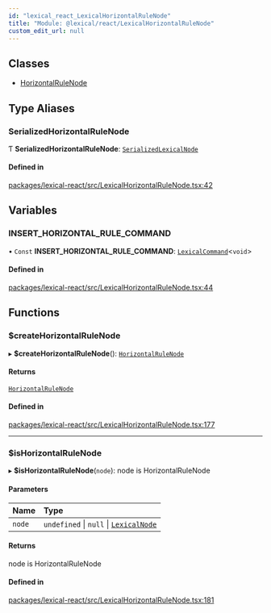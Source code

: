 ```yaml
---
id: "lexical_react_LexicalHorizontalRuleNode"
title: "Module: @lexical/react/LexicalHorizontalRuleNode"
custom_edit_url: null
---
```


## Classes

- [HorizontalRuleNode](../classes/lexical_react_LexicalHorizontalRuleNode.HorizontalRuleNode.md)

## Type Aliases

### SerializedHorizontalRuleNode

Ƭ **SerializedHorizontalRuleNode**: [`SerializedLexicalNode`](lexical.md#serializedlexicalnode)

#### Defined in

[packages/lexical-react/src/LexicalHorizontalRuleNode.tsx:42](https://github.com/facebook/lexical/tree/main/packages/lexical-react/src/LexicalHorizontalRuleNode.tsx#L42)

## Variables

### INSERT\_HORIZONTAL\_RULE\_COMMAND

• `Const` **INSERT\_HORIZONTAL\_RULE\_COMMAND**: [`LexicalCommand`](lexical.md#lexicalcommand)\<`void`\>

#### Defined in

[packages/lexical-react/src/LexicalHorizontalRuleNode.tsx:44](https://github.com/facebook/lexical/tree/main/packages/lexical-react/src/LexicalHorizontalRuleNode.tsx#L44)

## Functions

### $createHorizontalRuleNode

▸ **$createHorizontalRuleNode**(): [`HorizontalRuleNode`](../classes/lexical_react_LexicalHorizontalRuleNode.HorizontalRuleNode.md)

#### Returns

[`HorizontalRuleNode`](../classes/lexical_react_LexicalHorizontalRuleNode.HorizontalRuleNode.md)

#### Defined in

[packages/lexical-react/src/LexicalHorizontalRuleNode.tsx:177](https://github.com/facebook/lexical/tree/main/packages/lexical-react/src/LexicalHorizontalRuleNode.tsx#L177)

___

### $isHorizontalRuleNode

▸ **$isHorizontalRuleNode**(`node`): node is HorizontalRuleNode

#### Parameters

| Name | Type |
| :------ | :------ |
| `node` | `undefined` \| ``null`` \| [`LexicalNode`](../classes/lexical.LexicalNode.md) |

#### Returns

node is HorizontalRuleNode

#### Defined in

[packages/lexical-react/src/LexicalHorizontalRuleNode.tsx:181](https://github.com/facebook/lexical/tree/main/packages/lexical-react/src/LexicalHorizontalRuleNode.tsx#L181)
